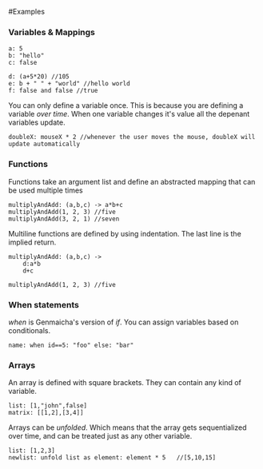 #Examples
### Variables & Mappings

```
a: 5
b: "hello"
c: false

d: (a+5*20) //105
e: b + " " + "world" //hello world
f: false and false //true
```

You can only define a variable once. This is because you are defining a variable *over time*. When one variable changes it's value all the depenant variables update.
```
doubleX: mouseX * 2 //whenever the user moves the mouse, doubleX will update automatically
```

### Functions
Functions take an argument list and define an abstracted mapping that can be used multiple times
```
multiplyAndAdd: (a,b,c) -> a*b+c
multiplyAndAdd(1, 2, 3) //five
multiplyAndAdd(3, 2, 1) //seven
```
Multiline functions are defined by using indentation. The last line is the implied return.
```
multiplyAndAdd: (a,b,c) ->
	d:a*b
	d+c

multiplyAndAdd(1, 2, 3) //five
```

### When statements
*when* is Genmaicha's version of *if*. You can assign variables based on conditionals.
```
name: when id==5: "foo" else: "bar"
```

### Arrays
An array is defined with square brackets. They can contain any kind of variable.
```
list: [1,"john",false]
matrix: [[1,2],[3,4]]
```
Arrays can be *unfolded*. Which means that the array gets sequentialized over time, and can be treated just as any other variable.
```
list: [1,2,3]
newlist: unfold list as element: element * 5   //[5,10,15]
```
